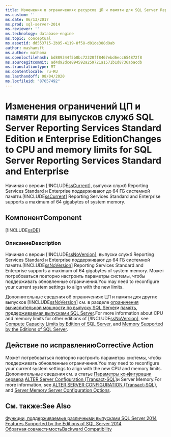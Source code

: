```yaml
---
title: Изменения в ограничениях ресурсов ЦП и памяти для SQL Server Reporting Services Standard и Enterprise | Документация Майкрософт
ms.custom: ''
ms.date: 06/13/2017
ms.prod: sql-server-2014
ms.reviewer: ''
ms.technology: database-engine
ms.topic: conceptual
ms.assetid: dd553715-2b95-4119-8f58-d01de388d9ab
author: mashamsft
ms.author: mathoma
ms.openlocfilehash: bd889344f5b0bc72320ff8467ebd6ecc654872f8
ms.sourcegitcommit: ad4d92dce894592a259721a1571b1d8736abacdb
ms.translationtype: MT
ms.contentlocale: ru-RU
ms.lasthandoff: 08/04/2020
ms.locfileid: "87657492"
---
```

# <a name="changes-to-cpu-and-memory-limits-for-sql-server-reporting-services-standard-and-enterprise"></a><span data-ttu-id="0a461-102">Изменения ограничений ЦП и памяти для выпусков служб SQL Server Reporting Services Standard Edition и Enterprise Edition</span><span class="sxs-lookup"><span data-stu-id="0a461-102">Changes to CPU and memory limits for SQL Server Reporting Services Standard and Enterprise</span></span>
  <span data-ttu-id="0a461-103">Начиная с версии [!INCLUDE[ssCurrent](../../includes/sscurrent-md.md)], выпуски служб Reporting Services Standard и Enterprise поддерживают до 64 ГБ системной памяти.</span><span class="sxs-lookup"><span data-stu-id="0a461-103">[!INCLUDE[ssCurrent](../../includes/sscurrent-md.md)] Reporting Services Standard and Enterprise supports a maximum of 64 gigabytes of system memory.</span></span>  
  
## <a name="component"></a><span data-ttu-id="0a461-104">Компонент</span><span class="sxs-lookup"><span data-stu-id="0a461-104">Component</span></span>  
 [!INCLUDE[ssDE](../../includes/ssde-md.md)]  
  
### <a name="description"></a><span data-ttu-id="0a461-105">Описание</span><span class="sxs-lookup"><span data-stu-id="0a461-105">Description</span></span>  
 <span data-ttu-id="0a461-106">Начиная с версии [!INCLUDE[ssNoVersion](../../includes/ssnoversion-md.md)], выпуски служб Reporting Services Standard и Enterprise поддерживают до 64 ГБ системной памяти.</span><span class="sxs-lookup"><span data-stu-id="0a461-106">[!INCLUDE[ssNoVersion](../../includes/ssnoversion-md.md)] Reporting Services Standard and Enterprise supports a maximum of 64 gigabytes of system memory.</span></span> <span data-ttu-id="0a461-107">Может потребоваться повторно настроить параметры системы, чтобы поддерживать обновленные ограничения.</span><span class="sxs-lookup"><span data-stu-id="0a461-107">You may need to reconfigure your current system settings to align with the new limits.</span></span>  
  
 <span data-ttu-id="0a461-108">Дополнительные сведения об ограничениях ЦП и памяти для других выпусков [!INCLUDE[ssNoVersion](../../includes/ssnoversion-md.md)] см. в разделе [ограничения вычислительной мощности по выпуску SQL Server](../compute-capacity-limits-by-edition-of-sql-server.md)и [память, поддерживаемая выпусками SQL Server](https://go.microsoft.com/fwlink/?LinkId=212633).</span><span class="sxs-lookup"><span data-stu-id="0a461-108">For more information about CPU and memory limits for other editions of [!INCLUDE[ssNoVersion](../../includes/ssnoversion-md.md)], see [Compute Capacity Limits by Edition of SQL Server](../compute-capacity-limits-by-edition-of-sql-server.md), and [Memory Supported by the Editions of SQL Server](https://go.microsoft.com/fwlink/?LinkId=212633).</span></span>  
  
## <a name="corrective-action"></a><span data-ttu-id="0a461-109">Действие по исправлению</span><span class="sxs-lookup"><span data-stu-id="0a461-109">Corrective Action</span></span>  
 <span data-ttu-id="0a461-110">Может потребоваться повторно настроить параметры системы, чтобы поддерживать обновленные ограничения.</span><span class="sxs-lookup"><span data-stu-id="0a461-110">You may need to reconfigure your current system settings to align with the new CPU and memory limits.</span></span> <span data-ttu-id="0a461-111">Дополнительные сведения см. в статье [Параметры конфигурации сервера](../../database-engine/configure-windows/server-memory-server-configuration-options.md) [ALTER Server Configuration &#40;Transact-SQL&#41;](/sql/t-sql/statements/alter-server-configuration-transact-sql)и Server Memory.</span><span class="sxs-lookup"><span data-stu-id="0a461-111">For more information, see [ALTER SERVER CONFIGURATION &#40;Transact-SQL&#41;](/sql/t-sql/statements/alter-server-configuration-transact-sql), and [Server Memory Server Configuration Options](../../database-engine/configure-windows/server-memory-server-configuration-options.md).</span></span>  
  
## <a name="see-also"></a><span data-ttu-id="0a461-112">См. также:</span><span class="sxs-lookup"><span data-stu-id="0a461-112">See Also</span></span>  
 <span data-ttu-id="0a461-113">[Функции, поддерживаемые различными выпусками SQL Server 2014](../../../2014/getting-started/features-supported-by-the-editions-of-sql-server-2014.md) </span><span class="sxs-lookup"><span data-stu-id="0a461-113">[Features Supported by the Editions of SQL Server 2014](../../../2014/getting-started/features-supported-by-the-editions-of-sql-server-2014.md) </span></span>  
 [<span data-ttu-id="0a461-114">Обратная совместимость</span><span class="sxs-lookup"><span data-stu-id="0a461-114">Backward Compatibility</span></span>](../../../2014/getting-started/backward-compatibility.md)  
  
  
